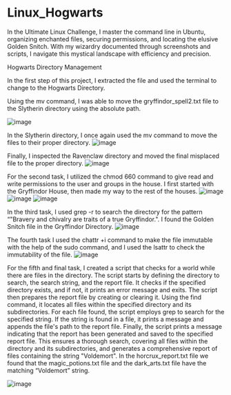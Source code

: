 # Linux_Hogwarts
In the Ultimate Linux Challenge, I master the command line in Ubuntu, organizing enchanted files, securing permissions, and locating the elusive Golden Snitch. With my wizardry documented through screenshots and scripts, I navigate this mystical landscape with efficiency and precision.

Hogwarts Directory Management


In the first step of this project, I extracted the file and used the terminal to change to the Hogwarts Directory. 

Using the mv command, I was able to move the gryffindor_spell2.txt file to the Slytherin directory using the absolute path. 

![image](https://github.com/Khakipapi/Linux_Hogwarts/assets/74410806/b39ddf04-ac66-4597-a130-dfd7738beaef)

In the Slytherin directory, I once again used the mv command to move the files to their proper directory. 
![image](https://github.com/Khakipapi/Linux_Hogwarts/assets/74410806/63d90ac4-4c1a-40f5-b077-48d0dbea1f47)


Finally, I inspected the Ravenclaw directory and moved the final misplaced file to the proper directory. 
![image](https://github.com/Khakipapi/Linux_Hogwarts/assets/74410806/706e09a6-9c7a-4a0d-9ebb-9d0230b62de6)

For the second task, I utilized the chmod 660 command to give read and write permissions to the user and groups in the house. I first started with the Gryffindor House, then made my way to the rest of the houses. 
![image](https://github.com/Khakipapi/Linux_Hogwarts/assets/74410806/35372500-3065-40cd-bb7c-ed9f763ad4f9)
![image](https://github.com/Khakipapi/Linux_Hogwarts/assets/74410806/13e624fc-e7ce-4559-b481-e36a94ef6e14)
![image](https://github.com/Khakipapi/Linux_Hogwarts/assets/74410806/1c938df0-5480-4e8e-b9b7-e946ac63b534)


In the third task, I used grep -r to search the directory for the pattern “"Bravery and chivalry are traits of a true Gryffindor.". I found the Golden Snitch file in the Gryffindor Directory. 
![image](https://github.com/Khakipapi/Linux_Hogwarts/assets/74410806/8f55b51a-b6a4-454e-a51e-c005a111ec1e)

The fourth task I used the chattr +i command to make the file immutable with the help of the sudo command, and I used the lsattr to check the immutability of the file. 
![image](https://github.com/Khakipapi/Linux_Hogwarts/assets/74410806/fbe73830-2d72-4f86-b567-bac5c71d31e2)

For the fifth and final task, I created a script that checks for a world while there are files in the directory.  The script starts by defining the directory to search, the search string, and the report file. It checks if the specified directory exists, and if not, it prints an error message and exits. The script then prepares the report file by creating or clearing it. Using the find command, it locates all files within the specified directory and its subdirectories. For each file found, the script employs grep to search for the specified string. If the string is found in a file, it prints a message and appends the file's path to the report file. Finally, the script prints a message indicating that the report has been generated and saved to the specified report file. This ensures a thorough search, covering all files within the directory and its subdirectories, and generates a comprehensive report of files containing the string "Voldemort". In the  horcrux_report.txt file we found that the magic_potions.txt file and the dark_arts.txt file have the matching “Voldemort”  string. 


![image](https://github.com/Khakipapi/Linux_Hogwarts/assets/74410806/0ba94674-8de7-4108-86c8-b11537cba5b6)
